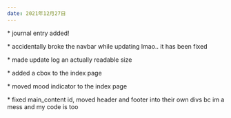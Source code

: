 ```yaml
---
date: 2021年12月27日
---
```

<p>* journal entry added!</p>
<p>* accidentally broke the navbar while updating lmao.. it has been fixed</p>
<p>* made update log an actually readable size</p>
<p>* added a cbox to the index page</p>
<p>* moved mood indicator to the index page</p>
<p>* fixed main_content id, moved header and footer into their own divs
bc im a mess and my code is too</p>